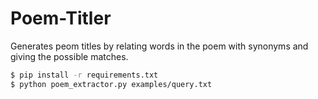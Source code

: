 Poem-Titler
===========

Generates peom titles by relating words in the poem with synonyms and giving the possible matches.

```sh
$ pip install -r requirements.txt
$ python poem_extractor.py examples/query.txt
```
